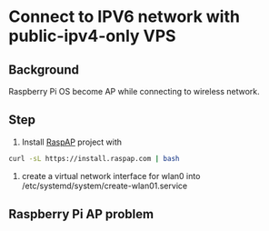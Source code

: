 # Connect to IPV6 network with public-ipv4-only VPS


## Background

Raspberry Pi OS become AP while connecting to wireless network.

## Step

1. Install [RaspAP](https://raspap.com/) project with

```bash
curl -sL https://install.raspap.com | bash
```

1. create a virtual network interface for wlan0 into /etc/systemd/system/create-wlan01.service

## Raspberry Pi AP problem

